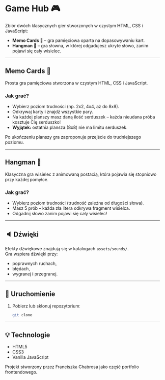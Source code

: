 # Game Hub 🎮

Zbiór dwóch klasycznych gier stworzonych w czystym HTML, CSS i JavaScript:

- **Memo Cards 🧠** – gra pamięciowa oparta na dopasowywaniu kart.
- **Hangman 🎯** – gra słowna, w której odgadujesz ukryte słowo, zanim pojawi się cały wisielec.

---

## Memo Cards 🧠

Prosta gra pamięciowa stworzona w czystym HTML, CSS i JavaScript.

### Jak grać?
- Wybierz poziom trudności (np. 2x2, 4x4, aż do 8x8).
- Odkrywaj karty i znajdź wszystkie pary.
- Na każdej planszy masz daną ilość serduszek – każda nieudana próba kosztuje Cię serduszko!  
- **Wyjątek:** ostatnia plansza (8x8) nie ma limitu serduszek.

Po ukończeniu planszy gra zaproponuje przejście do trudniejszego poziomu.

---

## Hangman 🎯

Klasyczna gra wisielec z animowaną postacią, która pojawia się stopniowo przy każdej pomyłce.

### Jak grać?
- Wybierz poziom trudności (trudność zależna od długości słowa).
- Masz 5 prób – każda zła litera odkrywa fragment wisielca.
- Odgadnij słowo zanim pojawi się cały wisielec!

---

## 🔈 Dźwięki

Efekty dźwiękowe znajdują się w katalogach `assets/sounds/`.  
Gra wspiera dźwięki przy:
- poprawnych ruchach,
- błędach,
- wygranej i przegranej.

---

## 🚀 Uruchomienie

1. Pobierz lub sklonuj repozytorium:

   ```bash
   git clone 

---

## 💡 Technologie
- HTML5
- CSS3
- Vanilla JavaScript


Projekt stworzony przez Franciszka Chabrosa jako część portfolio frontendowego.
